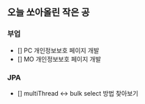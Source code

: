 ## 오늘 쏘아올린 작은 공

### 부업
  - [] PC 개인정보보호 페이지 개발
  - [] MO 개인정보보호 페이지 개발
### JPA
  - [] multiThread <-> bulk select 방법 찾아보기
